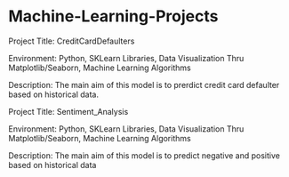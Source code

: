 # Machine-Learning-Projects
Project Title: CreditCardDefaulters 

Environment: Python, SKLearn Libraries, Data Visualization Thru Matplotlib/Seaborn, Machine Learning Algorithms

Description: The main aim of this model is to prerdict credit card defaulter based on historical data.

Project Title: Sentiment_Analysis 

Environment: Python, SKLearn Libraries, Data Visualization Thru Matplotlib/Seaborn, Machine Learning Algorithms

Description: The main aim of this model is to predict negative and positive based on historical data
